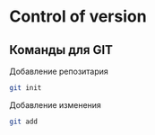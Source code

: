 # Control of version

## Команды для GIT
Добавление репозитария
```sh
git init
```
Добавление изменения
```sh
git add
```
